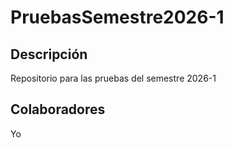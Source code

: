 # PruebasSemestre2026-1
## Descripción
Repositorio para las pruebas del semestre 2026-1
## Colaboradores
Yo
